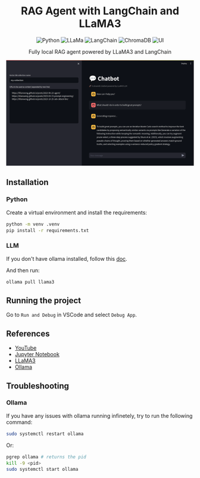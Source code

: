 <h1 align="center">RAG Agent with LangChain and LLaMA3</h1>

<p align="center">
  <img alt="Python" src="https://img.shields.io/badge/Python-3.11-blue">
  <img alt="LLaMa" src="https://img.shields.io/badge/LLaMa-3-blue">
  <img alt="LangChain" src="https://img.shields.io/badge/LangChain-3.11-blue">
  <img alt="ChromaDB" src="https://img.shields.io/badge/ChromaDB-0.5-orange">
  <img alt="UI" src="https://img.shields.io/badge/Streamlit-1.33-red">
</p>

<p align="center">Fully local RAG agent powered by LLaMA3 and LangChain</p>

![](docs/img/langchain-llama3-rag.png)

## Installation

### Python

Create a virtual environment and install the requirements:

```bash
python -m venv .venv
pip install -r requirements.txt
```

### LLM

If you don't have ollama installed, follow this [doc](https://ollama.com/download).

And then run:

```bash
ollama pull llama3
```

## Running the project

Go to `Run and Debug` in VSCode and select `Debug App`.

## References

- [YouTube](https://www.youtube.com/watch?v=-ROS6gfYIts)
- [Jupyter Notebook](https://github.com/langchain-ai/langgraph/blob/main/examples/rag/langgraph_rag_agent_llama3_local.ipynb)
- [LLaMA3](https://llama.meta.com/llama3)
- [Ollama](https://ollama.com)

## Troubleshooting

### Ollama

If you have any issues with ollama running infinetely, try to run the following command:

```bash
sudo systemctl restart ollama
```

Or:

```bash
pgrep ollama # returns the pid
kill -9 <pid>
sudo systemctl start ollama
```
